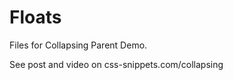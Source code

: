 Floats
======

Files for Collapsing Parent Demo. 

See post and video on css-snippets.com/collapsing 
